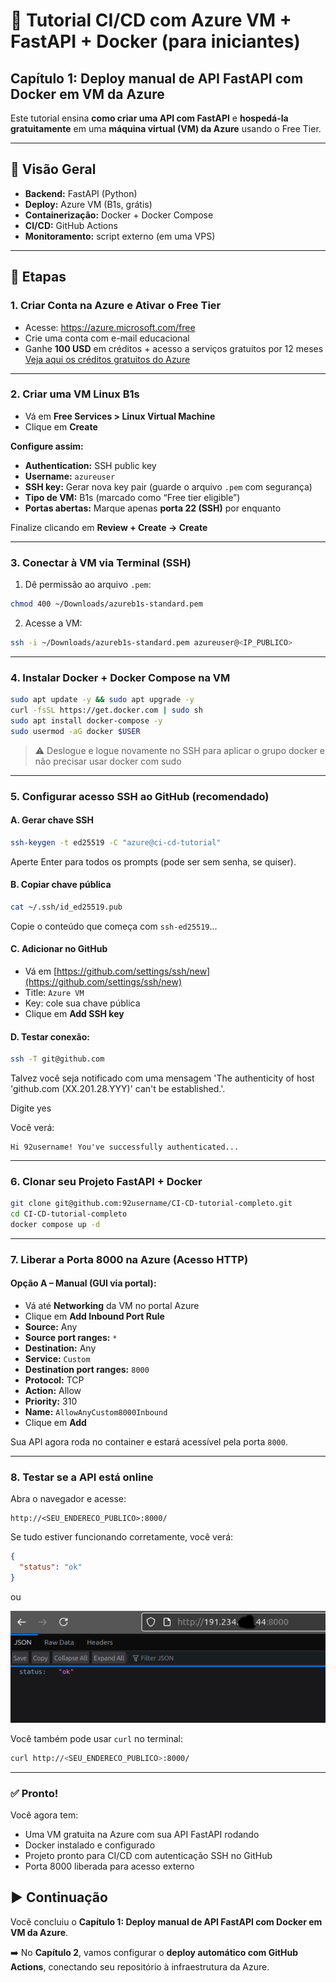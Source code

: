 # 🧪 Tutorial CI/CD com Azure VM + FastAPI + Docker (para iniciantes)

## **Capítulo 1: Deploy manual de API FastAPI com Docker em VM da Azure**

Este tutorial ensina **como criar uma API com FastAPI** e **hospedá-la gratuitamente** em uma **máquina virtual (VM) da Azure** usando o Free Tier.

---

## 📌 Visão Geral

- **Backend:** FastAPI (Python)
- **Deploy:** Azure VM (B1s, grátis)
- **Containerização:** Docker + Docker Compose
- **CI/CD:** GitHub Actions
- **Monitoramento:** script externo (em uma VPS)

---

## 🔧 Etapas

### 1. Criar Conta na Azure e Ativar o Free Tier

- Acesse: https://azure.microsoft.com/free
- Crie uma conta com e-mail educacional
- Ganhe **100 USD** em créditos + acesso a serviços gratuitos por 12 meses
[Veja aqui os créditos gratuitos do Azure](assets/azure-credits.png)

---

### 2. Criar uma VM Linux B1s

- Vá em **Free Services > Linux Virtual Machine**
- Clique em **Create**

**Configure assim:**

- **Authentication:** SSH public key
- **Username:** `azureuser`
- **SSH key:** Gerar nova key pair (guarde o arquivo `.pem` com segurança)
- **Tipo de VM:** B1s (marcado como “Free tier eligible”)
- **Portas abertas:** Marque apenas **porta 22 (SSH)** por enquanto

Finalize clicando em **Review + Create → Create**

---

### 3. Conectar à VM via Terminal (SSH)

1. Dê permissão ao arquivo `.pem`:
```bash
chmod 400 ~/Downloads/azureb1s-standard.pem
```
2. Acesse a VM:
```bash
ssh -i ~/Downloads/azureb1s-standard.pem azureuser@<IP_PUBLICO>
```

---

### 4. Instalar Docker + Docker Compose na VM

```bash
sudo apt update -y && sudo apt upgrade -y
curl -fsSL https://get.docker.com | sudo sh
sudo apt install docker-compose -y
sudo usermod -aG docker $USER
```
> ⚠️ Deslogue e logue novamente no SSH para aplicar o grupo docker e não precisar
usar docker com sudo

---

### 5. Configurar acesso SSH ao GitHub (recomendado)

#### A. Gerar chave SSH
```bash
ssh-keygen -t ed25519 -C "azure@ci-cd-tutorial"
```
Aperte Enter para todos os prompts (pode ser sem senha, se quiser). 

#### B. Copiar chave pública
```bash
cat ~/.ssh/id_ed25519.pub
```
Copie o conteúdo que começa com `ssh-ed25519`...

#### C. Adicionar no GitHub
- Vá em [https://github.com/settings/ssh/new](https://github.com/settings/ssh/new)
- Title: `Azure VM`
- Key: cole sua chave pública
- Clique em **Add SSH key**

#### D. Testar conexão:
```bash
ssh -T git@github.com
```

Talvez você seja notificado com uma mensagem 'The authenticity of host 'github.com (XX.201.28.YYY)' can't be established.'.

Digite yes 

Você verá:
```
Hi 92username! You've successfully authenticated...
```

---

### 6. Clonar seu Projeto FastAPI + Docker

```bash
git clone git@github.com:92username/CI-CD-tutorial-completo.git
cd CI-CD-tutorial-completo
docker compose up -d
```



---

### 7. Liberar a Porta 8000 na Azure (Acesso HTTP)



#### Opção A – Manual (GUI via portal):
- Vá até **Networking** da VM no portal Azure
- Clique em **Add Inbound Port Rule**
- **Source:** Any
- **Source port ranges:** `*`
- **Destination:** Any
- **Service:** `Custom`
- **Destination port ranges:** `8000`
- **Protocol:** TCP
- **Action:** Allow
- **Priority:** 310 
- **Name:** `AllowAnyCustom8000Inbound`
- Clique em **Add**

Sua API agora roda no container e estará acessível pela porta `8000`.

---

### 8. Testar se a API está online

Abra o navegador e acesse:

```
http://<SEU_ENDERECO_PUBLICO>:8000/
```

Se tudo estiver funcionando corretamente, você verá:
```json
{
  "status": "ok"
}
```

ou

![API Status OK](assets/api-status-ok.png)

Você também pode usar `curl` no terminal:
```bash
curl http://<SEU_ENDERECO_PUBLICO>:8000/
```

---

### ✅ Pronto!
Você agora tem:

- Uma VM gratuita na Azure com sua API FastAPI rodando
- Docker instalado e configurado
- Projeto pronto para CI/CD com autenticação SSH no GitHub
- Porta 8000 liberada para acesso externo

## ▶️ Continuação

Você concluiu o **Capítulo 1: Deploy manual de API FastAPI com Docker em VM da Azure**.

➡️ No **Capítulo 2**, vamos configurar o **deploy automático com GitHub Actions**, conectando seu repositório à infraestrutura da Azure.
